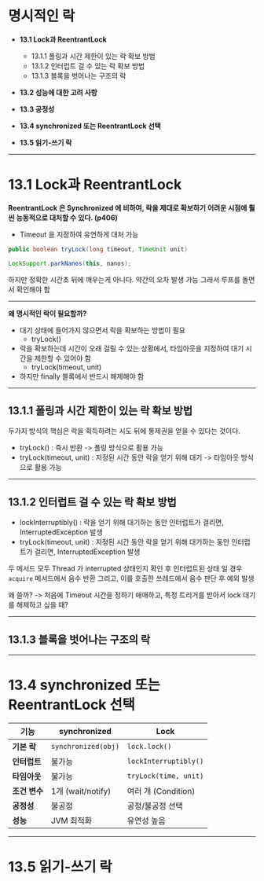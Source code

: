 # 명시적인 락

- **13.1 Lock과 ReentrantLock**
    - 13.1.1 폴링과 시간 제한이 있는 락 확보 방법
    - 13.1.2 인터럽트 걸 수 있는 락 확보 방법
    - 13.1.3 블록을 벗어나는 구조의 락

- **13.2 성능에 대한 고려 사항**
- **13.3 공정성**
- **13.4 synchronized 또는 ReentrantLock 선택**
- **13.5 읽기-쓰기 락**

--- 

# 13.1 Lock과 ReentrantLock

**ReentrantLock 은 Synchronized 에 비하여, 락을 제대로 확보하기 어려운 시점에 훨씬 능동적으로 대처할 수 있다. (p406)**

- Timeout 을 지정하여 유연하게 대처 가능

``` java
public boolean tryLock(long timeout, TimeUnit unit)

LockSupport.parkNanos(this, nanos);
```

하지만 정확한 시간초 뒤에 깨우는게 아니다. 약간의 오차 발생 가능 그래서 루프를 돌면서 확인해야 함

---

**왜 명시적인 락이 필요할까?**

- 대기 상태에 들어가지 않으면서 락을 확보하는 방법이 필요
    - tryLock()
- 락을 확보하는데 시간이 오래 걸릴 수 있는 상황에서, 타임아웃을 지정하여 대기 시간을 제한할 수 있어야 함
    - tryLock(timeout, unit)
- 하지만 finally 블록에서 반드시 해제해야 함

---

## 13.1.1 폴링과 시간 제한이 있는 락 확보 방법

두가지 방식의 핵심은 락을 획득하려는 시도 뒤에 통제권을 얻을 수 있다는 것이다.

- tryLock() : 즉시 반환 -> 폴링 방식으로 활용 가능
- tryLock(timeout, unit) : 지정된 시간 동안 락을 얻기 위해 대기 -> 타임아웃 방식으로 활용 가능

--- 

## 13.1.2 인터럽트 걸 수 있는 락 확보 방법

- lockInterruptibly() : 락을 얻기 위해 대기하는 동안 인터럽트가 걸리면, InterruptedException 발생
- tryLock(timeout, unit) : 지정된 시간 동안 락을 얻기 위해 대기하는 동안 인터럽트가 걸리면, InterruptedException 발생

두 메서드 모두 Thread 가 interrupted 상태인지 확인 후 인터럽트된 상태 일 경우 `acquire` 메서드에서 음수 반환 그리고, 이를 호출한 쓰레드에서 음수 판단 후 예외 발생

왜 쓸까? -> 처음에 Timeout 시간을 정하기 애매하고, 특정 트리거를 받아서 lock 대기를 해제하고 싶을 때?

--- 

## 13.1.3 블록을 벗어나는 구조의 락

---

# 13.4 synchronized 또는 ReentrantLock 선택

| 기능        | synchronized        | Lock                  |
|-----------|---------------------|-----------------------|
| **기본 락**  | `synchronized(obj)` | `lock.lock()`         |
| **인터럽트**  | 불가능                 | `lockInterruptibly()` |
| **타임아웃**  | 불가능                 | `tryLock(time, unit)` |
| **조건 변수** | 1개 (wait/notify)    | 여러 개 (Condition)      |
| **공정성**   | 불공정                 | 공정/불공정 선택             |
| **성능**    | JVM 최적화             | 유연성 높음                |

---

# 13.5 읽기-쓰기 락
